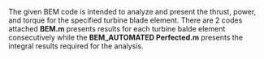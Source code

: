 The given BEM code is intended to analyze and present the thrust, power, and torque for the specified turbine blade element. 
There are 2 codes attached **BEM.m** presents results for each turbine balde element consecutively while the **BEM_AUTOMATED Perfected.m** presents the integral results required for the analysis. 
